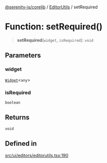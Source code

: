 [@serenity-is/corelib](../../../README.md) / [EditorUtils](../README.md) / setRequired

# Function: setRequired()

> **setRequired**(`widget`, `isRequired`): `void`

## Parameters

### widget

[`Widget`](../../../classes/Widget.md)\<`any`\>

### isRequired

`boolean`

## Returns

`void`

## Defined in

[src/ui/editors/editorutils.tsx:190](https://github.com/serenity-is/serenity/blob/master/packages/corelib/src/ui/editors/editorutils.tsx#L190)

